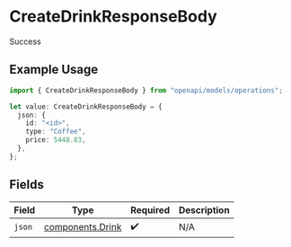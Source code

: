 # CreateDrinkResponseBody

Success

## Example Usage

```typescript
import { CreateDrinkResponseBody } from "openapi/models/operations";

let value: CreateDrinkResponseBody = {
  json: {
    id: "<id>",
    type: "Coffee",
    price: 5448.83,
  },
};
```

## Fields

| Field                                                | Type                                                 | Required                                             | Description                                          |
| ---------------------------------------------------- | ---------------------------------------------------- | ---------------------------------------------------- | ---------------------------------------------------- |
| `json`                                               | [components.Drink](../../models/components/drink.md) | :heavy_check_mark:                                   | N/A                                                  |